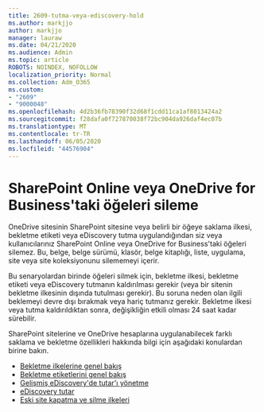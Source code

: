 ```yaml
---
title: 2609-tutma-veya-ediscovery-hold
ms.author: markjjo
author: markjjo
manager: lauraw
ms.date: 04/21/2020
ms.audience: Admin
ms.topic: article
ROBOTS: NOINDEX, NOFOLLOW
localization_priority: Normal
ms.collection: Adm_O365
ms.custom:
- "2609"
- "9000048"
ms.openlocfilehash: 4d2b36fb78390f32d68f1cdd11ca1af8013424a2
ms.sourcegitcommit: f28dafa0f727870038f72bc904da926daf4ec07b
ms.translationtype: MT
ms.contentlocale: tr-TR
ms.lasthandoff: 06/05/2020
ms.locfileid: "44576904"
---
```

# <a name="unable-to-delete-items-in-sharepoint-online-or-onedrive-for-business"></a>SharePoint Online veya OneDrive for Business'taki öğeleri sileme

OneDrive sitesinin SharePoint sitesine veya belirli bir öğeye saklama ilkesi, bekletme etiketi veya eDiscovery tutma uygulandığından siz veya kullanıcılarınız SharePoint Online veya OneDrive for Business'taki öğeleri silemez. Bu, belge, belge sürümü, klasör, belge kitaplığı, liste, uygulama, site veya site koleksiyonunu silememeyi içerir. 

Bu senaryolardan birinde öğeleri silmek için, bekletme ilkesi, bekletme etiketi veya eDiscovery tutmanın kaldırılması gerekir (veya bir sitenin bekletme ilkesinin dışında tutulması gerekir). Bu soruna neden olan ilgili beklemeyi devre dışı bırakmak veya hariç tutmanız gerekir. Bekletme ilkesi veya tutma kaldırıldıktan sonra, değişikliğin etkili olması 24 saat kadar sürebilir. 

SharePoint sitelerine ve OneDrive hesaplarına uygulanabilecek farklı saklama ve bekletme özellikleri hakkında bilgi için aşağıdaki konulardan birine bakın.

- [Bekletme ilkelerine genel bakış](https://docs.microsoft.com/microsoft-365/compliance/retention-policies)
- [Bekletme etiketlerini genel bakış](https://docs.microsoft.com/microsoft-365/compliance/labels)
- [Gelişmiş eDiscovery'de tutar'ı yönetme](https://docs.microsoft.com/microsoft-365/compliance/managing-holds)
- [eDiscovery tutar](https://docs.microsoft.com/microsoft-365/compliance/ediscovery-cases#step-4-place-content-locations-on-hold)
- [Eski site kapatma ve silme ilkeleri](https://support.office.com/article/Use-policies-for-site-closure-and-deletion-A8280D82-27FD-48C5-9ADF-8A5431208BA5)